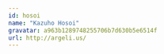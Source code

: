 ```yaml
---
id: hosoi
name: "Kazuho Hosoi"
gravatar: a963b1289748255706b7d630b5e6514f
url: http://argeli.us/
---
```


